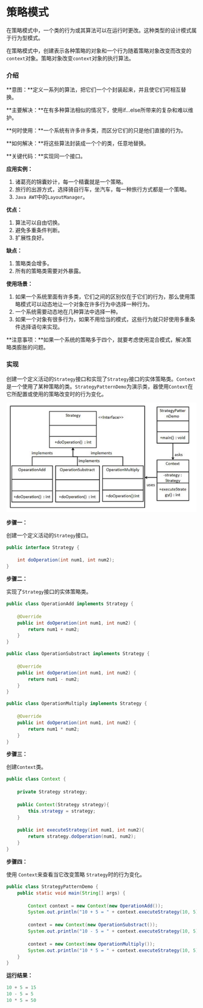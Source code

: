 # 策略模式

在策略模式中，一个类的行为或其算法可以在运行时更改。这种类型的设计模式属于行为型模式。

在策略模式中，创建表示各种策略的对象和一个行为随着策略对象改变而改变的`context`对象。策略对象改变`context`对象的执行算法。

### 介绍

**意图：**定义一系列的算法，把它们一个个封装起来，并且使它们可相互替换。

**主要解决：**在有多种算法相似的情况下，使用if...else所带来的复杂和难以维护。

**何时使用：**一个系统有许多许多类，而区分它们的只是他们直接的行为。

**如何解决：**将这些算法封装成一个个的类，任意地替换。

**关键代码：**实现同一个接口。

**应用实例：**

1. 诸葛亮的锦囊妙计，每一个精囊就是一个策略。
2. 旅行的出游方式，选择骑自行车，坐汽车，每一种旅行方式都是一个策略。
3. `Java AWT`中的`LayoutManager`。

**优点：**

1. 算法可以自由切换。
2. 避免多重条件判断。
3. 扩展性良好。

**缺点：**

1. 策略类会增多。
2. 所有的策略类需要对外暴露。

**使用场景：**

1. 如果一个系统里面有许多类，它们之间的区别仅在于它们的行为，那么使用策略模式可以动态地让一个对象在许多行为中选择一种行为。
2. 一个系统需要动态地在几种算法中选择一种。
3. 如果一个对象有很多行为，如果不用恰当的模式，这些行为就只好使用多重条件选择语句来实现。

**注意事项：**如果一个系统的策略多于四个，就要考虑使用混合模式，解决策略类膨胀的问题。

### 实现

创建一个定义活动的`Strategy`接口和实现了`Strategy`接口的实体策略类。`Context`是一个使用了某种策略的类。`StrategyPatternDemo`为演示类，器使用`Context`在它所配置或使用的策略改变时的行为变化。

![](..\photo\Strategy.png)

**步骤一：**

创建一个定义活动的`Strategy`接口。

```java
public interface Strategy {

    int doOperation(int num1, int num2);
}
```

**步骤二：**

实现了`Strategy`接口的实体策略类。

```java
public class OperationAdd implements Strategy {

    @Override
    public int doOperation(int num1, int num2) {
        return num1 + num2;
    }
}
```

```java
public class OperationSubstract implements Strategy {

    @Override
    public int doOperation(int num1, int num2) {
        return num1 - num2;
    }
}
```

```java
public class OperationMultiply implements Strategy {

    @Override
    public int doOperation(int num1, int num2) {
        return num1 * num2;
    }
}
```

**步骤三：**

创建`Context`类。

```java
public class Context {

    private Strategy strategy;

    public Context(Strategy strategy){
        this.strategy = strategy;
    }

    public int executeStrategy(int num1, int num2){
        return strategy.doOperation(num1, num2);
    }
}
```

**步骤四：**

使用 `Context`来查看当它改变策略 `Strategy`时的行为变化。

```java
public class StrategyPatternDemo {
    public static void main(String[] args) {

        Context context = new Context(new OperationAdd());
        System.out.println("10 + 5 = " + context.executeStrategy(10, 5));

        context = new Context(new OperationSubstract());
        System.out.println("10 - 5 = " + context.executeStrategy(10, 5));

        context = new Context(new OperationMultiply());
        System.out.println("10 * 5 = " + context.executeStrategy(10, 5));
    }
}
```

**运行结果：**

```java
10 + 5 = 15
10 - 5 = 5
10 * 5 = 50
```


